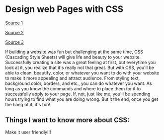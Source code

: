 # Design web Pages with CSS

[Source 1](https://developer.mozilla.org/en-US/docs/Learn/CSS/First_steps/What_is_CSS)

[Source 2](https://www.w3schools.com/css/css_howto.asp)

[Source 3](https://www.w3schools.com/cssref/pr_text_color.php)


If building a website was fun but challenging at the same time, CSS (Cascading Style Sheets) will give life and beauty to your website. Successfully creating a site was a great feeling at first, but everytime you look at it, you realize that it's really not that great. But with CSS, you'll be able to clean, beautify, color, or whatever you want to do with your website to make it more appealing and attract audience. From styling text, background color, borders, and etc., you can do whatever you want. As long as you know the commands and where to place them for it to successfully apply to your page. If, not, just like me, you'll be spending hours trying to find what you are doing wrong. But it the end, once you get the hang of it, it's fun!

## Things I want to know more about CSS:

Make it user friendly!!!
